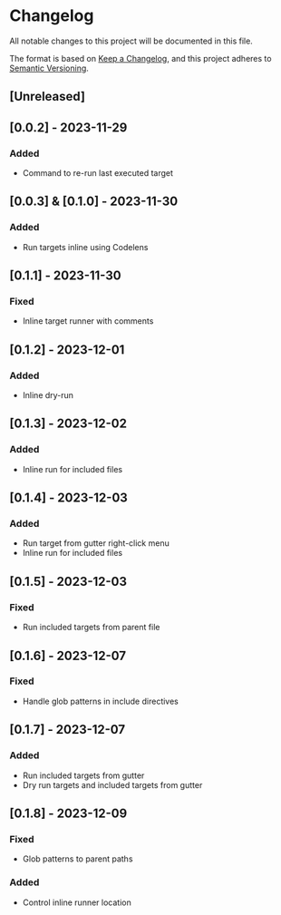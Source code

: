 # Changelog

All notable changes to this project will be documented in this file.

The format is based on [Keep a Changelog](https://keepachangelog.com/en/1.0.0/),
and this project adheres to [Semantic Versioning](https://semver.org/spec/v2.0.0.html).

## [Unreleased]

## [0.0.2] - 2023-11-29

### Added

- Command to re-run last executed target

## [0.0.3] & [0.1.0] - 2023-11-30

### Added

- Run targets inline using Codelens

## [0.1.1] - 2023-11-30

### Fixed

- Inline target runner with comments

## [0.1.2] - 2023-12-01

### Added

- Inline dry-run

## [0.1.3] - 2023-12-02

### Added

- Inline run for included files

## [0.1.4] - 2023-12-03

### Added

- Run target from gutter right-click menu
- Inline run for included files

## [0.1.5] - 2023-12-03

### Fixed

- Run included targets from parent file

## [0.1.6] - 2023-12-07

### Fixed

- Handle glob patterns in include directives

## [0.1.7] - 2023-12-07

### Added

- Run included targets from gutter
- Dry run targets and included targets from gutter

## [0.1.8] - 2023-12-09

### Fixed

- Glob patterns to parent paths

### Added

- Control inline runner location
